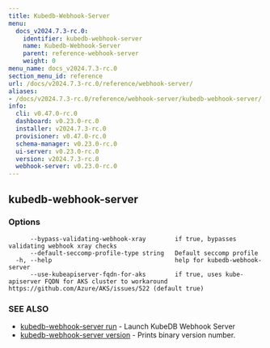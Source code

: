 ```yaml
---
title: Kubedb-Webhook-Server
menu:
  docs_v2024.7.3-rc.0:
    identifier: kubedb-webhook-server
    name: Kubedb-Webhook-Server
    parent: reference-webhook-server
    weight: 0
menu_name: docs_v2024.7.3-rc.0
section_menu_id: reference
url: /docs/v2024.7.3-rc.0/reference/webhook-server/
aliases:
- /docs/v2024.7.3-rc.0/reference/webhook-server/kubedb-webhook-server/
info:
  cli: v0.47.0-rc.0
  dashboard: v0.23.0-rc.0
  installer: v2024.7.3-rc.0
  provisioner: v0.47.0-rc.0
  schema-manager: v0.23.0-rc.0
  ui-server: v0.23.0-rc.0
  version: v2024.7.3-rc.0
  webhook-server: v0.23.0-rc.0
---
```


## kubedb-webhook-server



### Options

```
      --bypass-validating-webhook-xray        if true, bypasses validating webhook xray checks
      --default-seccomp-profile-type string   Default seccomp profile
  -h, --help                                  help for kubedb-webhook-server
      --use-kubeapiserver-fqdn-for-aks        if true, uses kube-apiserver FQDN for AKS cluster to workaround https://github.com/Azure/AKS/issues/522 (default true)
```

### SEE ALSO

* [kubedb-webhook-server run](/docs/v2024.7.3-rc.0/reference/webhook-server/kubedb-webhook-server_run)	 - Launch KubeDB Webhook Server
* [kubedb-webhook-server version](/docs/v2024.7.3-rc.0/reference/webhook-server/kubedb-webhook-server_version)	 - Prints binary version number.

